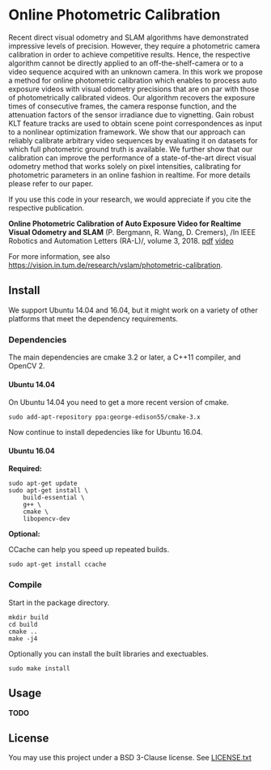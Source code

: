 # Online Photometric Calibration

Recent direct visual odometry and SLAM algorithms have demonstrated
impressive levels of precision. However, they require a photometric
camera calibration in order to achieve competitive results. Hence, the
respective algorithm cannot be directly applied to an
off-the-shelf-camera or to a video sequence acquired with an unknown
camera. In this work we propose a method for online photometric
calibration which enables to process auto exposure videos with visual
odometry precisions that are on par with those of photometrically
calibrated videos. Our algorithm recovers the exposure times of
consecutive frames, the camera response function, and the attenuation
factors of the sensor irradiance due to vignetting. Gain robust KLT
feature tracks are used to obtain scene point correspondences as input
to a nonlinear optimization framework. We show that our approach can
reliably calibrate arbitrary video sequences by evaluating it on
datasets for which full photometric ground truth is available. We
further show that our calibration can improve the performance of a
state-of-the-art direct visual odometry method that works solely on
pixel intensities, calibrating for photometric parameters in an online
fashion in realtime. For more details please refer to our paper.

If you use this code in your research, we would appreciate if you cite
the respective publication.

**Online Photometric Calibration of Auto Exposure Video for Realtime Visual Odometry and SLAM** (P. Bergmann, R. Wang, D. Cremers), /In IEEE Robotics and Automation Letters (RA-L)/, volume 3, 2018. [pdf](https://vision.in.tum.de/_media/spezial/bib/bergmann17calibration.pdf) [video](https://youtu.be/nQHMG0c6Iew)

For more information, see also
https://vision.in.tum.de/research/vslam/photometric-calibration.

## Install

We support Ubuntu 14.04 and 16.04, but it might work on a variety of
other platforms that meet the dependency requirements.

### Dependencies

The main dependencies are cmake 3.2 or later, a C++11 compiler, and
OpenCV 2.

#### Ubuntu 14.04

On Ubuntu 14.04 you need to get a more recent version of cmake.

```
sudo add-apt-repository ppa:george-edison55/cmake-3.x
```

Now continue to install depedencies like for Ubuntu 16.04.

#### Ubuntu 16.04

**Required:**

```
sudo apt-get update
sudo apt-get install \
    build-essential \
    g++ \
    cmake \
    libopencv-dev
```

**Optional:**

CCache can help you speed up repeated builds.

```
sudo apt-get install ccache
```

### Compile

Start in the package directory.

```
mkdir build
cd build
cmake ..
make -j4
```

Optionally you can install the built libraries and exectuables.

```
sudo make install
```


## Usage

**TODO**


## License

You may use this project under a BSD 3-Clause license.
See [LICENSE.txt](LICENSE.txt)
